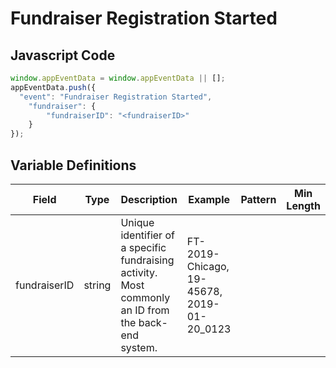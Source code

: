 # Fundraiser Registration Started

### 

## Javascript Code
```js
window.appEventData = window.appEventData || [];
appEventData.push({
  "event": "Fundraiser Registration Started",
    "fundraiser": {
        "fundraiserID": "<fundraiserID>"
    }
});
```

## Variable Definitions

|Field|Type|Description|Example|Pattern|Min Length|Max Length|Minimum|Maximum|Multiple Of|
| --- | --- | --- | --- | --- | --- | --- | --- | --- | --- |
|fundraiserID|string|Unique identifier of a specific fundraising activity. Most commonly an ID from the back-end system.|FT-2019-Chicago, 19-45678, 2019-01-20\_0123|||||||




